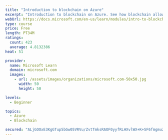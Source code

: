 ```yaml
---
title: "Introduction to blockchain on Azure"
excerpt: "Introduction to blockchain on Azure. See how blockchain allows business partners to trust each other's data without a central authority. You'll also learn a bit about how blockchain works. The goal is to help you decide if blockchain is a good choice for your scenario."
webUrl: https://docs.microsoft.com/en-us/learn/modules/intro-to-blockchain/
type: course
price: Free
length: PT34M
ratings:
  count: 423
  average: 4.8132386
heat: 51

provider:
  name: Microsoft Learn
  domain: microsoft.com
  images:
    - url: /assets/images/organizations/microsoft.com-50x50.jpg
      width: 50
      height: 50

levels:
  - Beginner

topics:
  - Azure
  - Blockchain

secured: "ALjGOOxE3KgGTup5bGw05VRVu/ZvtTmksRAOF0yyfRLHXvlWX+K+SF6fmgmuZ2Ng3qjSdS60vwVfwys7GGSg4x2ID8k+k3ix4+BndyjI9GdPzPRb6Py1p3Frzhex4O9VlC+8K53ifyoRVq8NtHqsPiVtKv7ECq2UyUDULDKgm4UHKSCfTOaevRlLpnZqYS7l8KEH/EcO/IplR9S1uY652ZWlEU64/FVr9skOTtaF60LBCHrtEgxUcGrFK9x4B67pmSdLY164+boSBAUmFTFN5Rm88Vl55rijkiaquRT4qiX2hyxNmrk/eANvjzmIaL5IqF47i/uh+1LvLlDw3CiXWzgPRw3O7twE+4a3PtWlwHKMfZAlaMtO1i4kK+eiBdFAHqj6DcI0UpeAPLxsDzFOkA5X+riROXKr9yzOjJcMzGs=;DMDUB4eBLQEy+XN6jz+flA=="
---
```


